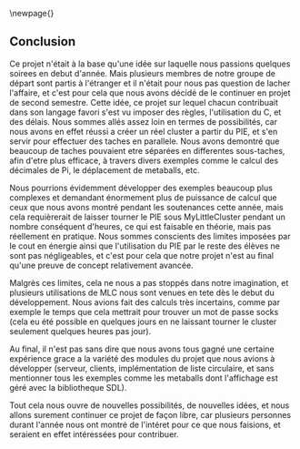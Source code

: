 \newpage{}

## Conclusion

Ce projet n'était à la base qu'une idée sur laquelle nous passions quelques
soirees en debut d'année. Mais plusieurs membres de notre groupe de départ sont
partis à l'étranger et il n'était pour nous pas question de lacher l'affaire,
et c'est pour cela que nous avons décidé de le continuer en projet de second
semestre. Cette idée, ce projet sur lequel chacun contribuait dans son langage
favori s'est vu imposer des règles, l'utilisation du C, et des délais. Nous
sommes allés assez loin en termes de possibilités, car nous avons en effet
réussi a créer un réel cluster a partir du PIE, et s'en servir pour effectuer
des taches en parallele. Nous avons demontré que beaucoup de taches pouvaient
etre séparées en differentes sous-taches, afin d'etre plus efficace, à travers
divers exemples comme le calcul des décimales de Pi, le déplacement de
metaballs, etc.

Nous pourrions évidemment développer des exemples beaucoup plus complexes et
demandant énormement plus de puissance de calcul que ceux que nous avons montré
pendant les soutenances cette année, mais cela requièrerait de laisser tourner
le PIE sous MyLittleCluster pendant un nombre conséquent d'heures, ce qui est
faisable en théorie, mais pas réellement en pratique. Nous sommes conscients
des limites imposées par le cout en énergie ainsi que l'utilisation du PIE par
le reste des élèves ne sont pas négligeables, et c'est pour cela que notre
projet n'est au final qu'une preuve de concept relativement avancée.

Malgrès ces limites, cela ne nous a pas stoppés dans notre imagination, et
plusieurs utilisations de MLC nous sont venues en tete dès le debut du
développement. Nous avions fait des calculs très incertains, comme par exemple
le temps que cela mettrait pour trouver un mot de passe socks (cela eu été
possible en quelques jours en ne laissant tourner le cluster seulement quelques
heures pas jour).

Au final, il n'est pas sans dire que nous avons tous gagné une certaine
expérience grace a la variété des modules du projet que nous avions à
développer (serveur, clients, implémentation de liste circulaire, et sans
mentionner tous les exemples comme les metaballs dont l'affichage est géré avec
la bibliotheque SDL).

Tout cela nous ouvre de nouvelles possibilités, de nouvelles idées, et nous
allons surement continuer ce projet de façon libre, car plusieurs personnes
durant l'année nous ont montré de l'intéret pour ce que nous faisions, et
seraient en effet intéressées pour contribuer.
